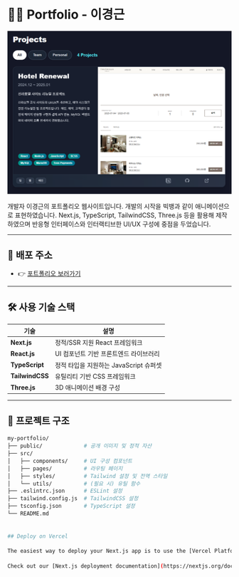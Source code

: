 # 🧑‍💻 Portfolio - 이경근

![cover](public/porfolio_project_part.png)

개발자 이경근의 포트폴리오 웹사이트입니다.
개발의 시작을 빅뱅과 같이 애니메이션으로 표현하였습니다.
Next.js, TypeScript, TailwindCSS, Three.js 등을 활용해 제작하였으며
반응형 인터페이스와 인터랙티브한 UI/UX 구성에 중점을 두었습니다.

---

## 🔗 배포 주소

- 👉 [포트폴리오 보러가기](https://my-portfolio.vercel.app)

---

## 🛠 사용 기술 스택

| 기술         | 설명                             |
|--------------|----------------------------------|
| **Next.js**  | 정적/SSR 지원 React 프레임워크     |
| **React.js** | UI 컴포넌트 기반 프론트엔드 라이브러리 |
| **TypeScript** | 정적 타입을 지원하는 JavaScript 슈퍼셋 |
| **TailwindCSS** | 유틸리티 기반 CSS 프레임워크 |
| **Three.js** | 3D 애니메이션 배경 구성 |

---

## 📁 프로젝트 구조

```bash
my-portfolio/
├── public/             # 공개 이미지 및 정적 자산
├── src/
│   ├── components/     # UI 구성 컴포넌트
│   ├── pages/          # 라우팅 페이지
│   ├── styles/         # Tailwind 설정 및 전역 스타일
│   └── utils/          # (필요 시) 유틸 함수
├── .eslintrc.json      # ESLint 설정
├── tailwind.config.js  # TailwindCSS 설정
├── tsconfig.json       # TypeScript 설정
└── README.md


## Deploy on Vercel

The easiest way to deploy your Next.js app is to use the [Vercel Platform](https://vercel.com/new?utm_medium=default-template&filter=next.js&utm_source=create-next-app&utm_campaign=create-next-app-readme) from the creators of Next.js.

Check out our [Next.js deployment documentation](https://nextjs.org/docs/pages/building-your-application/deploying) for more details.
